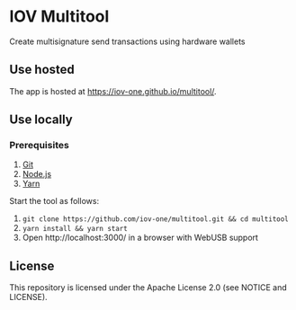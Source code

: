 # IOV Multitool

Create multisignature send transactions using hardware wallets

## Use hosted

The app is hosted at https://iov-one.github.io/multitool/.

## Use locally

### Prerequisites

1. [Git](https://git-scm.com/)
2. [Node.js](https://nodejs.org/)
3. [Yarn](https://yarnpkg.com/)

Start the tool as follows:

1. `git clone https://github.com/iov-one/multitool.git && cd multitool`
2. `yarn install && yarn start`
3. Open http://localhost:3000/ in a browser with WebUSB support

## License

This repository is licensed under the Apache License 2.0 (see NOTICE and LICENSE).
